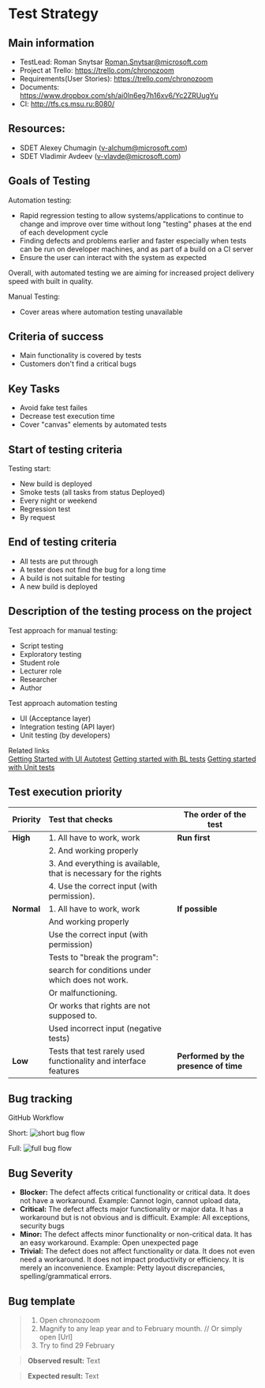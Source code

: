 # Test Strategy #

## Main information ##
 
- TestLead: Roman Snytsar <Roman.Snytsar@microsoft.com>
- Project at Trello: https://trello.com/chronozoom
- Requirements(User Stories): https://trello.com/chronozoom
- Documents: https://www.dropbox.com/sh/ai0ln6eg7h16xv6/Yc2ZRUugYu
- CI: http://tfs.cs.msu.ru:8080/
 
## Resources: ##
 
- SDET Alexey Chumagin (v-alchum@microsoft.com) 
- SDET Vladimir Avdeev (v-vlavde@microsoft.com)


## Goals of Testing	##
 
Automation testing:
-	Rapid regression testing to allow systems/applications to continue to change and improve over time without long "testing" phases at the end of each development cycle
-	Finding defects and problems earlier and faster especially when tests can be run on developer machines, and as part of a build on a CI server
-	Ensure the user can interact with the system as expected
 
Overall, with automated testing we are aiming for increased project delivery speed with built in quality.
 
Manual Testing:
-	Cover areas where automation testing unavailable
 
## Criteria of success ##
-	Main functionality is covered by tests
-	Customers don't find a critical bugs
 
## Key Tasks ##
-	Avoid fake test failes
-	Decrease test execution time
-	Cover "canvas" elements by automated tests
 
 
## Start of testing criteria	##
Testing start:
- New build is deployed
 -	Smoke tests (all tasks from status Deployed)
-	Every night or weekend
 -	Regression test
-	By request
 

## End of testing criteria	##
 
-	All tests are put through
-	A tester does not find the bug for a long time
-	A build is not suitable for testing
-	A new build is deployed
 
## Description of the testing process on the project	##
 
Test approach for manual testing:
-	Script testing
-	Exploratory testing
 -	Student role
 - Lecturer role
 - Researcher
 - Author
 
 
Test approach automation testing  
-	UI (Acceptance layer) 
-	Integration testing (API layer)
-	Unit testing (by developers)

Related links	
[Getting Started with UI Autotest](https://github.com/a-chumagin/ChronoZoom/blob/master/Doc/testing/Getting%20Started%20with%20UI%20Autotest.md)
[Getting started with BL tests](https://github.com/a-chumagin/ChronoZoom/blob/master/Doc/testing/Getting%20started%20with%20BL%20tests.md)
[Getting started with Unit tests](https://github.com/a-chumagin/ChronoZoom/blob/master/Doc/testing/Getting%20started%20with%20Unit%20tests.md)



## Test execution priority ##
 
|Priority|Test that checks|The order of the test|
|:---|:-----------|----|
|**High**|1. All have to work, work | **Run first**|
||2. And working properly||
||3. And everything is available, that is necessary for the rights||
||4. Use the correct input (with permission).||
|**Normal**|1. All have to work, work | **If possible**|
||And working properly||
||Use the correct input (with permission)||
||Tests to "break the program":||
||search for conditions under which does not work.||
||Or malfunctioning.||
||Or works that rights are not supposed to.||
||Used incorrect input (negative tests)||
**Low**|Tests that test rarely used functionality and interface features|**Performed by the presence of time**

 
## Bug tracking ##
 
GitHub
Workflow 


Short:
![short bug flow](https://github.com/a-chumagin/ChronoZoom/blob/master/Doc/testing/doc_images/bug_flow_short.png?raw=true)

Full:
![full bug flow](https://github.com/a-chumagin/ChronoZoom/blob/master/Doc/testing/doc_images/bug_flow_full.png?raw=true)
 
## Bug Severity ##
-	**Blocker:** The defect affects critical functionality or critical data. It does not have a workaround.
Example: Cannot login, cannot upload data, 
-	**Critical:** The defect affects major functionality or major data. It has a workaround but is not obvious and is difficult.
Example: All exceptions, security bugs
-	**Minor:** The defect affects minor functionality or non-critical data. It has an easy workaround. Example: Open unexpected page
-	**Trivial:** The defect does not affect functionality or data. It does not even need a workaround. It does not impact productivity or efficiency. It is merely an inconvenience. Example: Petty layout discrepancies, spelling/grammatical errors.

## Bug template ##

> 1. Open chronozoom 
> 2. Magnify to any leap year and to February mounth.
> // Or simply open [Url]
> 3. Try to find 29 February 
 
>  **Observed result:** Text

>  **Expected result:** Text
 


